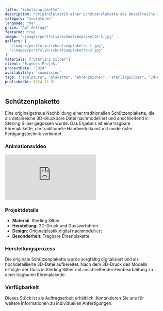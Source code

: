 ```yaml
---
title: "Schützenplakette"
description: "Originalplastik einer Schützenplakette als detailreiche 3D-druckbare Datei nachmodelliert, dann in Sterlingsilber gegossen und als tragbare Ehrenplakette fertiggestellt."
category: "sculptures"
language: "de"
price: "Auf Anfrage"
featured: true
image: "/images/portfolio/schuetzenplakette-1.jpg"
gallery: [
  "/images/portfolio/schuetzenplakette-1.jpg",
  "/images/portfolio/schuetzenplakette-2.jpg"
]
materials: ["Sterling Silber"]
client: "Eigenes Projekt"
projectDate: "2024"
availability: "commission"
tags: ["sculpture", "plakette", "ehrenzeichen", "sterlingsilber", "3d-druck"]
publishedAt: 2024-12-01
---
```


## Schützenplakette

Eine originalgetreue Nachbildung einer traditionellen Schützenplakette, die als detailreiche 3D-druckbare Datei nachmodelliert und anschließend in Sterling Silber gegossen wurde. Das Ergebnis ist eine tragbare Ehrenplakette, die traditionelle Handwerkskunst mit modernster Fertigungstechnik verbindet.

### Animationsvideo

<div class="mb-8 flex justify-center">
  <iframe 
    class="w-full max-w-sm aspect-[9/16] rounded-lg shadow-lg" 
    src="https://www.youtube.com/embed/PLoXu-trLcQ" 
    title="Schützenplakette Animation" 
    loading="lazy"
    frameborder="0" 
    allow="web-share" 
    referrerpolicy="strict-origin-when-cross-origin" 
    allowfullscreen>
  </iframe>
</div>

### Projektdetails

- **Material**: Sterling Silber
- **Herstellung**: 3D-Druck und Gussverfahren
- **Design**: Originalplastik digital nachmodelliert
- **Besonderheit**: Tragbare Ehrenplakette

### Herstellungsprozess

Die originale Schützenplakette wurde sorgfältig digitalisiert und als hochdetaillierte 3D-Datei aufbereitet. Nach dem 3D-Druck des Modells erfolgte der Guss in Sterling Silber mit anschließender Feinbearbeitung zu einer tragbaren Ehrenplakette.

### Verfügbarkeit

Dieses Stück ist als Auftragsarbeit erhältlich. Kontaktieren Sie uns für weitere Informationen zu individuellen Anfertigungen.
